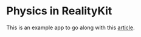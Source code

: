 # Physics in RealityKit

This is an example app to go along with this [article](https://codingxr.com/articles/physics-in-realitykit/). 